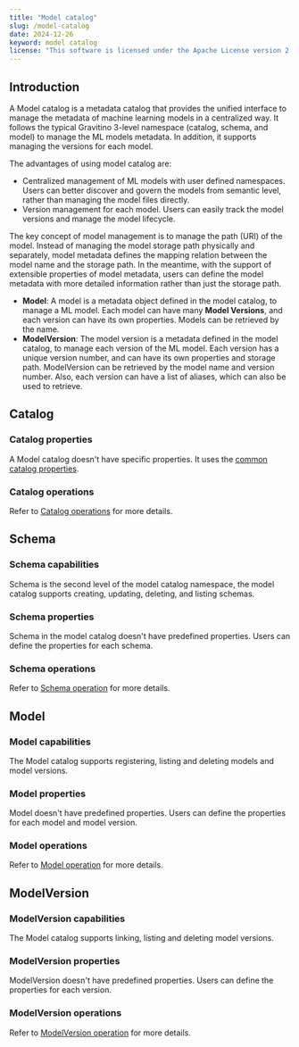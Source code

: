```yaml
---
title: "Model catalog"
slug: /model-catalog
date: 2024-12-26
keyword: model catalog
license: "This software is licensed under the Apache License version 2."
---
```


## Introduction

A Model catalog is a metadata catalog that provides the unified interface to manage the metadata of
machine learning models in a centralized way.
It follows the typical Gravitino 3-level namespace (catalog, schema, and model) to manage the ML models metadata.
In addition, it supports managing the versions for each model.

The advantages of using model catalog are:

* Centralized management of ML models with user defined namespaces.
  Users can better discover and govern the models from semantic level, rather than managing the model files directly.
* Version management for each model. Users can easily track the model versions and manage the model lifecycle.

The key concept of model management is to manage the path (URI) of the model.
Instead of managing the model storage path physically and separately,
model metadata defines the mapping relation between the model name and the storage path.
In the meantime, with the support of extensible properties of model metadata,
users can define the model metadata with more detailed information rather than just the storage path.

* **Model**: A model is a metadata object defined in the model catalog, to manage a ML model.
  Each model can have many **Model Versions**, and each version can have its own properties.
  Models can be retrieved by the name.
* **ModelVersion**: The model version is a metadata defined in the model catalog, to manage each
  version of the ML model.
  Each version has a unique version number, and can have its own properties and storage path.
  ModelVersion can be retrieved by the model name and version number.
  Also, each version can have a list of aliases, which can also be used to retrieve.

## Catalog

### Catalog properties

A Model catalog doesn't have specific properties.
It uses the [common catalog properties](../../gravitino-server-config.md#apache-gravitino-catalog-properties-configuration).

### Catalog operations

Refer to [Catalog operations](../../metadata/model.md#catalog-operations) for more details.

## Schema

### Schema capabilities

Schema is the second level of the model catalog namespace, the model catalog supports creating, updating, deleting, and listing schemas.

### Schema properties

Schema in the model catalog doesn't have predefined properties. Users can define the properties for each schema.

### Schema operations

Refer to [Schema operation](../../metadata/model.md#schema-operations) for more details.

## Model

### Model capabilities

The Model catalog supports registering, listing and deleting models and model versions.

### Model properties

Model doesn't have predefined properties. Users can define the properties for each model and model version.

### Model operations

Refer to [Model operation](../../metadata/model.md#model-operations) for more details.

## ModelVersion

### ModelVersion capabilities

The Model catalog supports linking, listing and deleting model versions.

### ModelVersion properties

ModelVersion doesn't have predefined properties. Users can define the properties for each version.

### ModelVersion operations

Refer to [ModelVersion operation](../../metadata/model.md#model-version-operations) for more details.

